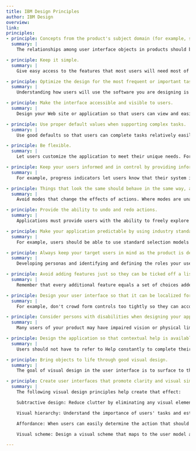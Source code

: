 ```yaml
---
title: IBM Design Principles
author: IBM Design
overview:
link:
principles:
- principle: Concepts from the product's subject domain (for example, systems management) should be central and apparent in the software design.
  summary: |
    The relationships among user interface objects in products should be accurate, so that users can rely on their previous experience in the domain when learning and using the software.

- principle: Keep it simple.
  summary: |
    Give easy access to the features that most users will need most of the time; features used less often or by only a subset of users are placed less prominently.

- principle: Optimize the design for the most frequent or important tasks.
  summary: |
    Understanding how users will use the software you are designing is critically important. Designers should use that understanding to anticipate the information, task flows, and features that users require at key points within the user experience.

- principle: Make the interface accessible and visible to users.
  summary: |
    Design your Web site or application so that users can view and easily access objects or information within the interface. Choices should be visible to users rather than hidden with cryptic key sequences. When objects and choices are immediately visible, users learn and complete work tasks efficiently.

- principle: Use proper default values when supporting complex tasks.
  summary: |
    Use good defaults so that users can complete tasks relatively easily and quickly rather overwhelming them with choices.

- principle: Be flexible.
  summary: |
    Let users customize the application to meet their unique needs. For example, specialized users could be given a way to make secondary choices more prominent in the product. Also, don't limit users by artificially restricting their choices to a "correct" sequence. Flexibility is also enhanced by letting users select options in various sequences and in letting them modify default values.

- principle: Keep your users informed and in control by providing informative and timely feedback tailored to the current situation.
  summary: |
    For example, progress indicators let users know that their system is healthy and is carrying out their request. At a minimum, alert users when they take actions that will result in the loss of data. (Ideally, such choices would be disabled or even eliminated when they are inappropriate in a particular situation.) All the information included in the feedback should be meaningful to the average user.

- principle: Things that look the same should behave in the same way, and an action should always produce the same result.
  summary: |
    Avoid modes that change the effects of actions. Where modes are unavoidable, make them clear to the user and easy to change.

- principle: Provide the ability to undo and redo actions.
  summary: |
    Applications must provide users with the ability to freely explore applications (which includes the ability to make mistakes) without fearing permanent damage.

- principle: Make your application predictable by using industry standard user interface conventions wherever possible.
  summary: |
    For example, users should be able to use standard selection models and keyboard equivalents like Ctrl+C and Shift+→ (to copy the currently selected object and extend the current selection one unit to the right, respectively) everywhere they work with data. Use a common set of design patterns and guidelines so that users don't have to relearn how to perform common tasks.

- principle: Always keep your target users in mind as the product is designed.
  summary: |
    Developing personas and identifying and defining the roles your users fulfill can help you understand how various roles will use your product. Designs based on typical workflows and the other software that users might use in conjunction with yours will delight users.

- principle: Avoid adding features just so they can be ticked off a list.
  summary: |
    Remember that every additional feature equals a set of choices added to what is likely already a wide array of choices. Too many choices can overwhelm users.

- principle: Design your user interface so that it can be localized for other geographies without redesigning the interface.
  summary: |
    For example, don't crowd form controls too tightly so they can accommodate longer German translations.

- principle: Consider persons with disabilities when designing your applications.
  summary: |
    Many users of your product may have impaired vision or physical limitations that affect their ability to use a mouse or a joystick.

- principle: Design the application so that contextual help is available to users when they need it.
  summary: |
    Users should not have to refer to Help constantly to complete their tasks.

- principle: Bring objects to life through good visual design.
  summary: |
    The goal of visual design in the user interface is to surface to the user in a cohesive manner all aspects of the design principles. Visual design should support the user model and communicate the function of that model without ambiguities. Visual design should not be the "icing on the cake" but rather an integral part of the design process. The final result should be an intuitive and familiar representation that is second nature to users.

- principle: Create user interfaces that promote clarity and visual simplicity.
  summary: |
    The following visual design principles help create that effect:

    Subtractive design: Reduce clutter by eliminating any visual element that doesn't contribute directly to visual communication.

    Visual hierarchy: Understand the importance of users' tasks and establish a visual hierarchy of these tasks. An important object can be given visual prominence. Relative position and contrast in color and size can be used to convey task importance.

    Affordance: When users can easily determine the action that should be taken with an object, that object displays good affordance. Objects with good affordance usually mimic actual objects.

    Visual scheme: Design a visual scheme that maps to the user model and lets the user customize the interface. Do not eliminate extra space in your image just to save space. Use white space to provide visual "breathing room."

---
```

